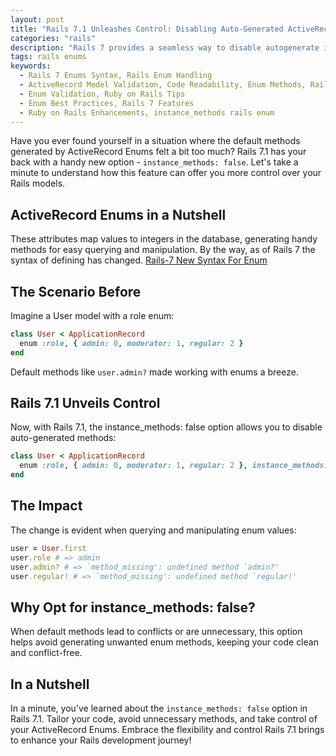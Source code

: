 ```yaml
---
layout: post
title: "Rails 7.1 Unleashes Control: Disabling Auto-Generated ActiveRecord Enum Methods"
categories: "rails"
description: "Rails 7 provides a seamless way to disable autogenerate instance methods by Enums."
tags: rails enums
keywords:
  - Rails 7 Enums Syntax, Rails Enum Handling
  - ActiveRecord Model Validation, Code Readability, Enum Methods, Rails Development Updates
  - Enum Validation, Ruby on Rails Tips
  - Enum Best Practices, Rails 7 Features
  - Ruby on Rails Enhancements, instance_methods rails enum
---
```


Have you ever found yourself in a situation where the default methods generated by ActiveRecord Enums felt a bit too much? Rails 7.1 has your back with a handy new option - `instance_methods: false`. Let's take a minute to understand how this feature can offer you more control over your Rails models.


## ActiveRecord Enums in a Nutshell

These attributes map values to integers in the database, generating handy methods for easy querying and manipulation. By the way, as of Rails 7 the syntax of defining has changed. <base target="_blank">[Rails-7 New Syntax For Enum](/rails/2024/02/04/rails-7-enum-syntax.html)


## The Scenario Before

Imagine a User model with a role enum:

```ruby
class User < ApplicationRecord
  enum :role, { admin: 0, moderator: 1, regular: 2 }
end
```
Default methods like `user.admin?` made working with enums a breeze.

## Rails 7.1 Unveils Control

Now, with Rails 7.1, the instance_methods: false option allows you to disable auto-generated methods:

```ruby
class User < ApplicationRecord
  enum :role, { admin: 0, moderator: 1, regular: 2 }, instance_methods: false
end
```

## The Impact
The change is evident when querying and manipulating enum values:

```ruby
user = User.first
user.role # => admin
user.admin? # => `method_missing': undefined method `admin?' 
user.regular! # => `method_missing': undefined method `regular!'
```

## Why Opt for instance_methods: false?
When default methods lead to conflicts or are unnecessary, this option helps avoid generating unwanted enum methods, keeping your code clean and conflict-free.

## In a Nutshell

In a minute, you've learned about the `instance_methods: false` option in Rails 7.1. Tailor your code, avoid unnecessary methods, and take control of your ActiveRecord Enums. Embrace the flexibility and control Rails 7.1 brings to enhance your Rails development journey!
